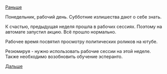 [Раньше](2018.10.07.md)

Понедельник, рабочий день. Субботние излишества дают о себе знать.

К счастью, предыдущая неделя прошла в рабочих сессиях. Поэтому на автомате запустил акцию. Всё прошло нормально.

Рабочее время посвятил просмотру политических роликов на ютубе.

Резюмируя - нужно использовать рабочие сессии на этой неделе.
Также необходимо возобновить обучение эсперанто.

[Дальше](2018.10.09.md)